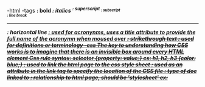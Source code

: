 -html
  -tags
    <b>: bold 
    <i>: italics
    <sup>: superscript
    <sub>: subscript
    <br />: line break
    <hr />: horizontal line 
    <abbr title="">: used for acronynms, uses a title attribute to provide the full name of the acronymn when moused over 
    <s>: strikethrough text
    <dfn>: used for definitions or terminology
-css
  The key to understanding how CSS works is to imagine that there is an invisible box around every HTML element
  Css rule syntax: 
    selector {property: value;}
    ex: h1, h2, h3 {color: blue;}
    <link/>: used to link the html page to the css style sheet
    <href>: used as an attribute in the link tag to specify the location of the CSS file
    <type>: type of doc linked to
    <rel>: relationship to html page, should be 'stylesheet'
    ex: <link href="css/style.css" type="text/css" rel="stylesheet"/>
    <style>: used instead of a seperate linked stylesheet, puts css on the html page
  -selectors
    -universal selector: *
    -type selector: h1, h2, p etc
    -class selector: . ex: .note
    -id selector: # 
  Cascading rules:
    -The last rule: if two selectors are identical, the latter will take precedence
    -Specificity: The more specific rule will take precedence
    Understanding this, you can right simpler Css sheets by writing general rules that apply to most elements and then write specific overriding rules for specific elements 
